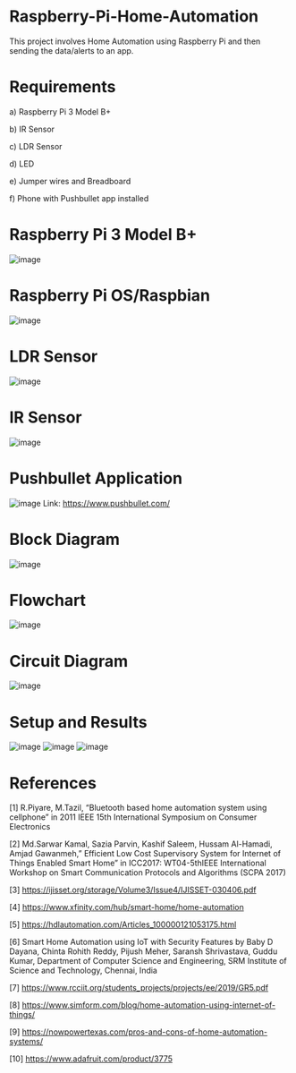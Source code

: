 # Raspberry-Pi-Home-Automation
This project involves Home Automation using Raspberry Pi and then sending the data/alerts to an app.
# Requirements
a) Raspberry Pi 3 Model B+

b) IR Sensor

c) LDR Sensor

d) LED

e) Jumper wires and Breadboard

f) Phone with Pushbullet app installed

# Raspberry Pi 3 Model B+
![image](https://github.com/KarthikT23/Raspberry-Pi-Home-Automation/assets/119528503/c3154c97-8704-48d3-aa26-86786754696e)
# Raspberry Pi OS/Raspbian
![image](https://github.com/KarthikT23/Raspberry-Pi-Home-Automation/assets/119528503/986f4d04-bfa4-45b4-801e-022a6b8121ba)


# LDR Sensor
![image](https://github.com/KarthikT23/Raspberry-Pi-Home-Automation/assets/119528503/a365ecea-1d18-4135-9b9d-1c78ebc248de)
# IR Sensor
![image](https://github.com/KarthikT23/Raspberry-Pi-Home-Automation/assets/119528503/30ae5963-dabb-45b8-a50b-6923b9e8080f)
# Pushbullet Application
![image](https://github.com/KarthikT23/Raspberry-Pi-Home-Automation/assets/119528503/ec743223-4e68-4348-9ac9-f02868ff724a)
Link: https://www.pushbullet.com/
# Block Diagram
![image](https://github.com/KarthikT23/Raspberry-Pi-Home-Automation/assets/119528503/c2da1d4a-6faf-4b18-88ab-7a852caac5d5)
# Flowchart
![image](https://github.com/KarthikT23/Raspberry-Pi-Home-Automation/assets/119528503/550aca22-9329-4f48-8ad1-45780d6a715e)
# Circuit Diagram
![image](https://github.com/KarthikT23/Raspberry-Pi-Home-Automation/assets/119528503/9d090025-c399-4903-8a78-209063c95dee)
# Setup and Results
![image](https://github.com/KarthikT23/Raspberry-Pi-Home-Automation/assets/119528503/af0d8e25-6424-42eb-a645-8d4b5a30a1e6)
![image](https://github.com/KarthikT23/Raspberry-Pi-Home-Automation/assets/119528503/632b4a89-8540-4e78-81b0-84edee03f0f0)
![image](https://github.com/KarthikT23/Raspberry-Pi-Home-Automation/assets/119528503/3f490cea-a21b-45bf-acd3-58189f8316a2)

# References
[1] R.Piyare, M.Tazil, “Bluetooth based home automation system using cellphone” in 2011 IEEE 15th International Symposium on Consumer Electronics

[2] Md.Sarwar Kamal, Sazia Parvin, Kashif Saleem, Hussam Al-Hamadi, Amjad Gawanmeh,” Efficient Low Cost Supervisory System for Internet of Things Enabled Smart Home” in ICC2017: WT04-5thIEEE International Workshop on Smart Communication Protocols and Algorithms (SCPA 2017)

[3] https://ijisset.org/storage/Volume3/Issue4/IJISSET-030406.pdf

[4] https://www.xfinity.com/hub/smart-home/home-automation

[5] https://hdlautomation.com/Articles_100000121053175.html

[6] Smart Home Automation using IoT with Security Features by Baby D Dayana, Chinta Rohith Reddy, Pijush Meher, Saransh Shrivastava, Guddu Kumar, Department of Computer Science and Engineering, SRM Institute of Science and Technology, Chennai, India

[7] https://www.rcciit.org/students_projects/projects/ee/2019/GR5.pdf

[8] https://www.simform.com/blog/home-automation-using-internet-of-things/

[9] https://nowpowertexas.com/pros-and-cons-of-home-automation-systems/

[10] https://www.adafruit.com/product/3775











